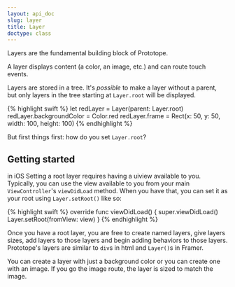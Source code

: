 ```yaml
---
layout: api_doc
slug: layer
title: Layer
doctype: class
---
```



Layers are the fundamental building block of Prototope.

A layer displays content (a color, an image, etc.) and can route touch events.

Layers are stored in a tree. It's *possible* to make a layer without a parent, but only layers in the tree starting at `Layer.root` will be displayed.

{% highlight swift %}
let redLayer = Layer(parent: Layer.root)
redLayer.backgroundColor = Color.red
redLayer.frame = Rect(x: 50, y: 50, width: 100, height: 100)
{% endhighlight %}

But first things first: how do you set `Layer.root`?

## Getting started

in iOS Setting a root layer requires having a uiview available to you. Typically, you can use the view available to you from your main `ViewController`'s `viewDidLoad` method. When you have that, you can set it as your root using `Layer.setRoot()` like so:

{% highlight swift %}
override func viewDidLoad() {
    super.viewDidLoad()
    Layer.setRoot(fromView: view)
}
{% endhighlight %}

Once you have a root layer, you are free to create named layers, give layers sizes, add layers to those layers and begin adding behaviors to those layers. Prototope's layers are similar to `div`s in html and `Layer()`s in Framer.

You can create a layer with just a background color or you can create one with an image. If you go the image route, the layer is sized to match the image.
